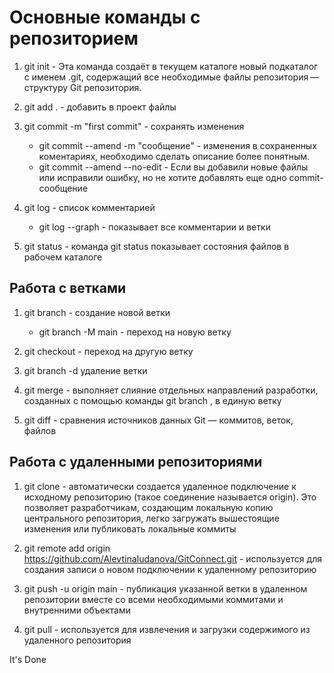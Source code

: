 # Основные команды с репозиторием

1. git init - Эта команда создаёт в текущем каталоге новый подкаталог с именем .git, содержащий все необходимые файлы репозитория — структуру Git репозитория. 

2. git add . - добавить в проект файлы 

3. git commit -m "first commit" - сохранять изменения

   * git commit --amend -m "сообщение" - изменения в сохраненных коментариях, необходимо сделать описание более понятным.
   *  git commit --amend --no-edit - Если вы добавили новые файлы или исправили ошибку, но не хотите добавлять еще одно commit-сообщение
   
4. git log - список комментарией
   * git log --graph - показывает все комментарии и ветки

5. git status - команда git status показывает состояния файлов в рабочем каталоге

## Работа с ветками
1. git branch - создание новой ветки

   * git branch -M main - переход на новую ветку

2. git checkout - переход на другую ветку

3. git branch -d удаление ветки

4. git merge - выполняет слияние отдельных направлений разработки, созданных с помощью команды git branch , в единую ветку 
5. git diff - сравнения источников данных Git — коммитов, веток, файлов

## Работа с удаленными репозиториями

1. git clone - автоматически создается удаленное подключение к исходному репозиторию (такое соединение называется origin). Это позволяет разработчикам, создающим локальную копию центрального репозитория, легко загружать вышестоящие изменения или публиковать локальные коммиты
1. git remote add origin https://github.com/AlevtinaIudanova/GitConnect.git - используется для создания записи о новом подключении к удаленному репозиторию

3. git push -u origin main - публикация указанной ветки в удаленном репозитории вместе со всеми необходимыми коммитами и внутренними объектами

4. git pull - используется для извлечения и загрузки содержимого из удаленного репозитория



It's Done

